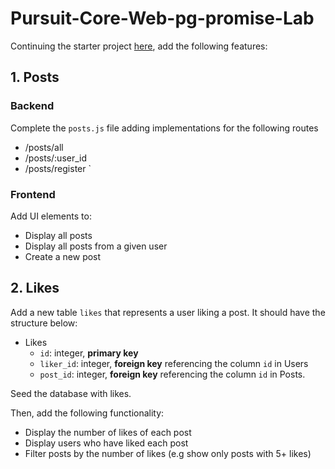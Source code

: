 # Pursuit-Core-Web-pg-promise-Lab

Continuing the starter project [here](https://github.com/joinpursuit/Pursuit-Core-Web-pg-promise-Intro/tree/master), add the following features:

## 1. Posts

### Backend


Complete the `posts.js` file adding implementations for the following routes

- /posts/all
- /posts/:user_id
- /posts/register
`
### Frontend

Add UI elements to:

- Display all posts
- Display all posts from a given user
- Create a new post

## 2. Likes

Add a new table `likes` that represents a user liking a post.  It should have the structure below:

- Likes
  - `id`: integer, **primary key**
  - `liker_id`: integer, **foreign key** referencing the column `id` in Users
  - `post_id`: integer, **foreign key** referencing the column `id` in Posts.

Seed the database with likes.

Then, add the following functionality:

- Display the number of likes of each post
- Display users who have liked each post
- Filter posts by the number of likes (e.g show only posts with 5+ likes)
